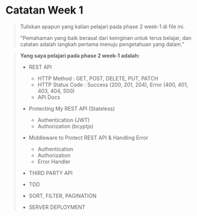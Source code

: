 # Catatan Week 1

> Tuliskan apapun yang kalian pelajari pada phase 2 week-1 di file ini.
>
> "Pemahaman yang baik berasal dari keinginan untuk terus belajar, dan catatan adalah langkah pertama menuju pengetahuan yang dalam."


> **Yang saya pelajari pada phase 2 week-1 adalah:** 
> - REST API
>   -  HTTP Method : GET, POST, DELETE, PUT, PATCH
>   - HTTP Status Code : Success (200, 201, 204), Error (400, 401, 403, 404, 500)
>   - API Docs
>
> - Protecting My REST API (Stateless)
>   - Authentication (JWT)
>   - Authorization (bcyptjs)
>
> - Middleware to Protect REST API & Handling Error
>   - Authentication
>   - Authorization 
>   - Error Handler
>
> - THIRD PARTY API
>
> - TDD
>
> - SORT, FILTER, PAGINATION
>
> - SERVER DEPLOYMENT
